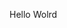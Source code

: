 Hello Wolrd



























































































































































































































































































































































































































































































































































































































































































































































































